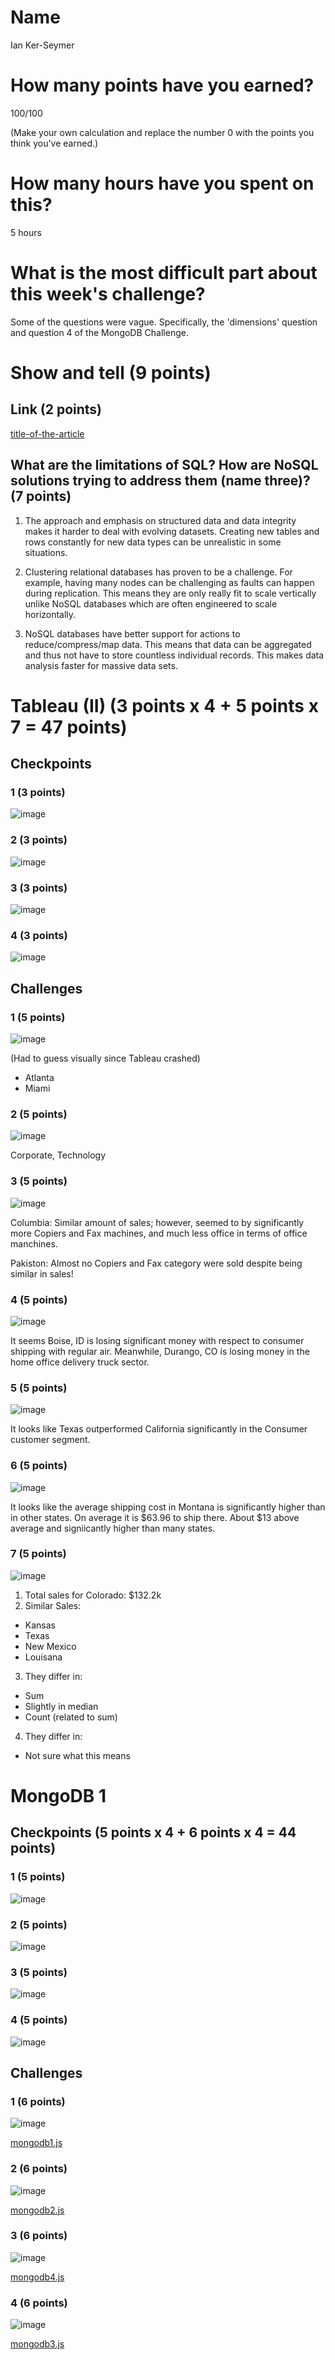 # Name

Ian Ker-Seymer

# How many points have you earned?

100/100

(Make your own calculation and replace the number 0 with the points you think you've earned.)

# How many hours have you spent on this?

5 hours

# What is the most difficult part about this week's challenge?

Some of the questions were vague. Specifically, the 'dimensions' question and
question 4 of the MongoDB Challenge.

# Show and tell (9 points)

## Link (2 points)

[title-of-the-article](http://link-to-an-article-comparing-nosql-and-sql)

## What are the limitations of SQL? How are NoSQL solutions trying to address them (name three)? (7 points)

1. The approach and emphasis on structured data and data integrity makes it
harder to deal with evolving datasets. Creating new tables and rows constantly
for new data types can be unrealistic in some situations.

2. Clustering relational databases has proven to be a challenge. For example,
having many nodes can be challenging as faults can happen during replication.
This means they are only really fit to scale vertically unlike NoSQL databases
which are often engineered to scale horizontally.

3. NoSQL databases have better support for actions to reduce/compress/map data.
This means that data can be aggregated and thus not have to store countless
individual records. This makes data analysis faster for massive data sets.

# Tableau (II) (3 points x 4 + 5 points x 7 = 47 points)

## Checkpoints

### 1 (3 points)

![image](https://www.dropbox.com/s/z2s1axfgwi67tyo/Screenshot%202014-10-05%2011.42.14.png?dl=1)

### 2 (3 points)

![image](https://www.dropbox.com/s/vvh9px03llc9xtq/Screenshot%202014-10-05%2011.44.35.png?dl=1)

### 3 (3 points)

![image](https://www.dropbox.com/s/0866x2wh9kjie89/Screenshot%202014-10-05%2011.47.44.png?dl=1)

### 4 (3 points)

![image](https://www.dropbox.com/s/z3q9299pzpjsntz/Screenshot%202014-10-05%2011.51.50.png?dl=1)

## Challenges

### 1 (5 points)

![image](https://www.dropbox.com/s/8vz0l7nc4zdy1hw/Screenshot%202014-10-05%2012.09.32.png?dl=1)

(Had to guess visually since Tableau crashed)
- Atlanta
- Miami

### 2 (5 points)

![image](https://www.dropbox.com/s/o3tfra7ub17y39a/Screenshot%202014-10-05%2017.30.39.png?dl=1)

Corporate, Technology

### 3 (5 points)

![image](https://www.dropbox.com/s/tr87jkis6cc2gwi/Screenshot%202014-10-05%2012.25.57.png?dl=1)

Columbia: Similar amount of sales; however, seemed to by significantly more
Copiers and Fax machines, and much less office in terms of office manchines.

Pakiston: Almost no Copiers and Fax category were sold despite being similar
in sales!

### 4 (5 points)

![image](https://www.dropbox.com/s/7raq7fnmf48yhwt/Screenshot%202014-10-05%2012.35.56.png?dl=1)

It seems Boise, ID is losing significant money with respect to consumer
shipping with regular air. Meanwhile, Durango, CO is losing money in the
home office delivery truck sector.

### 5 (5 points)

![image](https://www.dropbox.com/s/e9em0sqbp34j3f4/Screenshot%202014-10-05%2016.23.09.png?dl=1)

It looks like Texas outperformed California significantly in the Consumer
customer segment.

### 6 (5 points)

![image](https://www.dropbox.com/s/myy1hffx00amiyw/Screenshot%202014-10-05%2016.37.42.png?dl=1)

It looks like the average shipping cost in Montana is significantly higher than
in other states. On average it is $63.96 to ship there. About $13 above average
and signiicantly higher than many states.

### 7 (5 points)

![image](https://www.dropbox.com/s/3uow2ozc45dhuy0/Screenshot%202014-10-05%2016.50.35.png?dl=1)

1. Total sales for Colorado: $132.2k
2. Similar Sales:
  * Kansas
  * Texas
  * New Mexico
  * Louisana
3. They differ in:
  * Sum
  * Slightly in median
  * Count (related to sum)
4. They differ in:
  * Not sure what this means

# MongoDB 1

## Checkpoints (5 points x 4 + 6 points x 4 = 44  points)

### 1 (5 points)

![image](https://www.dropbox.com/s/2igaoqures3djf5/Screenshot%202014-10-03%2022.11.19.png?dl=1)

### 2 (5 points)

![image](https://www.dropbox.com/s/vovva52oi0ao5kz/Screenshot%202014-10-03%2022.17.46.png?dl=1)

### 3 (5 points)

![image](https://www.dropbox.com/s/eerj0k8s0ajfprm/Screenshot%202014-10-03%2022.31.33.png?dl=1)

### 4 (5 points)

![image](https://www.dropbox.com/s/nz72qgjg2lxfa6v/Screenshot%202014-10-05%2022.40.50.png?dl=1)

## Challenges


### 1 (6 points)

![image](https://www.dropbox.com/s/wznal8p6hq3rz0e/Screenshot%202014-10-03%2022.34.41.png?dl=1)

[mongodb1.js](mongodb1.js)

### 2 (6 points)

![image](https://www.dropbox.com/s/jscjnngjtudsx2l/Screenshot%202014-10-05%2017.52.44.png?dl=1)

[mongodb2.js](mongodb2.js)

### 3 (6 points)

![image](https://www.dropbox.com/s/6t0wyhst1sjmtqt/Screenshot%202014-10-05%2022.23.28.png?dl=1)

[mongodb4.js](mongodb3.js)

### 4 (6 points)

![image](https://www.dropbox.com/s/0mttfknql0zpg56/Screenshot%202014-10-05%2017.49.35.png?dl=1)

[mongodb3.js](mongodb4.js)

